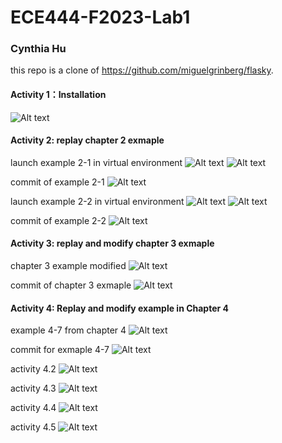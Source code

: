 # ECE444-F2023-Lab1
### Cynthia Hu
this repo is a clone of 
https://github.com/miguelgrinberg/flasky.

#### Activity 1：Installation
![Alt text](<ScreenShot/Lab1 activity 1.PNG>)

#### Activity 2: replay chapter 2 exmaple
launch example 2-1 in virtual environment
![Alt text](<ScreenShot/ex2-1 launch.PNG>)
![Alt text](<ScreenShot/ex2-1 hello world.PNG>)

commit of example 2-1
![Alt text](ScreenShot/ex2-1_commit.PNG)

launch example 2-2 in virtual environment
![Alt text](<ScreenShot/ex2-2 launch.PNG>)
![Alt text](ScreenShot/ex2-2_hello_user.PNG)

commit of example 2-2
![Alt text](ScreenShot/ex2-1_commit.PNG)

#### Activity 3: replay and modify chapter 3 exmaple
chapter 3 example modified
![Alt text](ScreenShot/activity3_user_page.PNG)

commit of chapter 3 exmaple
![Alt text](ScreenShot/activity3_commit.PNG)

#### Activity 4: Replay and modify example in Chapter 4
example 4-7 from chapter 4
![Alt text](ScreenShot/activity4_example_replay.PNG)

commit for exmaple 4-7
![Alt text](ScreenShot/activity4_commit_1.PNG)

activity 4.2
![Alt text](ScreenShot/activity4.2.PNG)

activity 4.3
![Alt text](ScreenShot/activity4.3.PNG)

activity 4.4
![Alt text](ScreenShot/activity4.4.PNG)

activity 4.5
![Alt text](ScreenShot/activity4.5.PNG)
